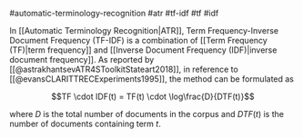 #automatic-terminology-recognition #atr #tf-idf #tf #idf 

In [[Automatic Terminology Recognition|ATR]], Term Frequency-Inverse Document Frequency (TF-IDF) is a combination of [[Term Frequency (TF)|term frequency]] and [[Inverse Document Frequency (IDF)|inverse document frequency]]. As reported by [[@astrakhantsevATR4SToolkitStateart2018]], in reference to [[@evansCLARITTRECExperiments1995]], the method can be formulated as

$$TF \cdot IDF(t) = TF(t) \cdot \log\frac{D}{DTF(t)}$$

where $D$ is the total number of documents in the corpus and $DTF(t)$ is the number of documents containing term $t$.